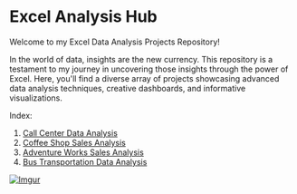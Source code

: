 # Excel Analysis Hub

Welcome to my Excel Data Analysis Projects Repository!

In the world of data, insights are the new currency. This repository is a testament to my journey in uncovering those insights through the power of Excel. Here, you'll find a diverse array of projects showcasing advanced data analysis techniques, creative dashboards, and informative visualizations.

Index:
1. <a href="https://github.com/sowrami2/Call-Center-Data-Analysis/blob/main/README.md">Call Center Data Analysis
2. <a href="https://github.com/sowrami2/Coffee-Shop-Sales-Analysis/blob/main/README.md">Coffee Shop Sales Analysis
3. <a href="https://github.com/sowrami2/Adventure-Works-Sales-Analysis/blob/main/README.md">Adventure Works Sales Analysis
4. <a href="https://github.com/sowrami2/Bus-Transportation-Data-Analysis/blob/main/README.md">Bus Transportation Data Analysis

![Imgur](https://i.imgur.com/wDIassJ.gifv)
